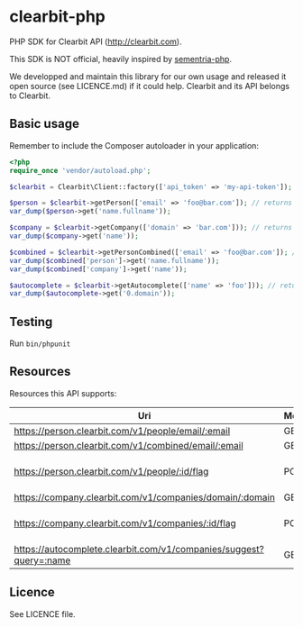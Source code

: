 # clearbit-php

PHP SDK for Clearbit API (http://clearbit.com).

This SDK is NOT official, heavily inspired by [sementria-php](https://github.com/Wisembly/sementria-php).

We developped and maintain this library for our own usage and released it open
source (see LICENCE.md) if it could help.
Clearbit and its API belongs to Clearbit.

## Basic usage

Remember to include the Composer autoloader in your application:

```php
<?php
require_once 'vendor/autoload.php';

$clearbit = Clearbit\Client::factory(['api_token' => 'my-api-token']);

$person = $clearbit->getPerson(['email' => 'foo@bar.com']); // returns a Clearbit/Person instance
var_dump($person->get('name.fullname'));

$company = $clearbit->getCompany(['domain' => 'bar.com'])); // returns a Clearbit/Company instance
var_dump($company->get('name'));

$combined = $clearbit->getPersonCombined(['email' => 'foo@bar.com']); // returns an array ['person' => Clearbit/Person, 'company' => Clearbit/Company]
var_dump($combined['person']->get('name.fullname'));
var_dump($combined['company']->get('name'));

$autocomplete = $clearbit->getAutocomplete(['name' => 'foo'])); // returns a Clearbit/Autocomplete instance
var_dump($autocomplete->get('0.domain'));
```

## Testing

Run `bin/phpunit`


## Resources

Resources this API supports:

| Uri                                                                   | Methods   | Comments          |
| --------------------------------------------------------------------- | --------- | ---------         |
| https://person.clearbit.com/v1/people/email/:email                    | GET       |                   |
| https://person.clearbit.com/v1/combined/email/:email                  | GET       |                   |
| https://person.clearbit.com/v1/people/:id/flag                        | POST      | /!\ untested yet  |
| https://company.clearbit.com/v1/companies/domain/:domain              | GET       |                   |
| https://company.clearbit.com/v1/companies/:id/flag                    | POST      | /!\ untested yet  |
| https://autocomplete.clearbit.com/v1/companies/suggest?query=:name    | GET       |                   |

## Licence

See LICENCE file.
